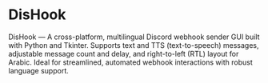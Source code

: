 # DisHook
DisHook — A cross-platform, multilingual Discord webhook sender GUI built with Python and Tkinter. Supports text and TTS (text-to-speech) messages, adjustable message count and delay, and right-to-left (RTL) layout for Arabic. Ideal for streamlined, automated webhook interactions with robust language support.
